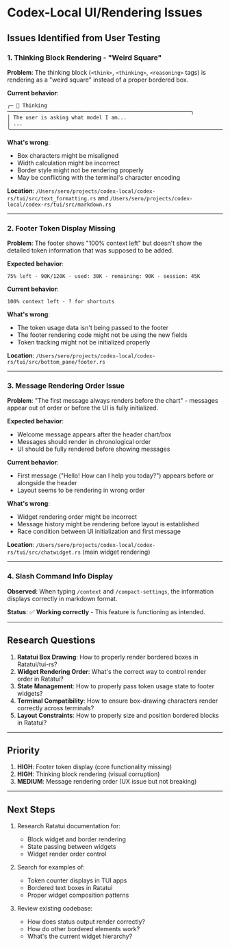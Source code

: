 # Codex-Local UI/Rendering Issues

## Issues Identified from User Testing

### 1. **Thinking Block Rendering - "Weird Square"**
**Problem**: The thinking block (`<think>`, `<thinking>`, `<reasoning>` tags) is rendering as a "weird square" instead of a proper bordered box.

**Current behavior**:
```
╭─ 💭 Thinking ────────────────────────────────────────────────────────────╮
│ The user is asking what model I am...
│ ...
╰──────────────────────────────────────────────────────────────────────────╯
```

**What's wrong**:
- Box characters might be misaligned
- Width calculation might be incorrect
- Border style might not be rendering properly
- May be conflicting with the terminal's character encoding

**Location**: `/Users/sero/projects/codex-local/codex-rs/tui/src/text_formatting.rs` and `/Users/sero/projects/codex-local/codex-rs/tui/src/markdown.rs`

---

### 2. **Footer Token Display Missing**
**Problem**: The footer shows "100% context left" but doesn't show the detailed token information that was supposed to be added.

**Expected behavior**:
```
75% left · 90K/120K · used: 30K · remaining: 90K · session: 45K
```

**Current behavior**:
```
100% context left · ? for shortcuts
```

**What's wrong**:
- The token usage data isn't being passed to the footer
- The footer rendering code might not be using the new fields
- Token tracking might not be initialized properly

**Location**: `/Users/sero/projects/codex-local/codex-rs/tui/src/bottom_pane/footer.rs`

---

### 3. **Message Rendering Order Issue**
**Problem**: "The first message always renders before the chart" - messages appear out of order or before the UI is fully initialized.

**Expected behavior**:
- Welcome message appears after the header chart/box
- Messages should render in chronological order
- UI should be fully rendered before showing messages

**Current behavior**:
- First message ("Hello! How can I help you today?") appears before or alongside the header
- Layout seems to be rendering in wrong order

**What's wrong**:
- Widget rendering order might be incorrect
- Message history might be rendering before layout is established
- Race condition between UI initialization and first message

**Location**: `/Users/sero/projects/codex-local/codex-rs/tui/src/chatwidget.rs` (main widget rendering)

---

### 4. **Slash Command Info Display**
**Observed**: When typing `/context` and `/compact-settings`, the information displays correctly in markdown format.

**Status**: ✅ **Working correctly** - This feature is functioning as intended.

---

## Research Questions

1. **Ratatui Box Drawing**: How to properly render bordered boxes in Ratatui/tui-rs?
2. **Widget Rendering Order**: What's the correct way to control render order in Ratatui?
3. **State Management**: How to properly pass token usage state to footer widgets?
4. **Terminal Compatibility**: How to ensure box-drawing characters render correctly across terminals?
5. **Layout Constraints**: How to properly size and position bordered blocks in Ratatui?

---

## Priority

1. **HIGH**: Footer token display (core functionality missing)
2. **HIGH**: Thinking block rendering (visual corruption)
3. **MEDIUM**: Message rendering order (UX issue but not breaking)

---

## Next Steps

1. Research Ratatui documentation for:
   - Block widget and border rendering
   - State passing between widgets
   - Widget render order control

2. Search for examples of:
   - Token counter displays in TUI apps
   - Bordered text boxes in Ratatui
   - Proper widget composition patterns

3. Review existing codebase:
   - How does status output render correctly?
   - How do other bordered elements work?
   - What's the current widget hierarchy?
